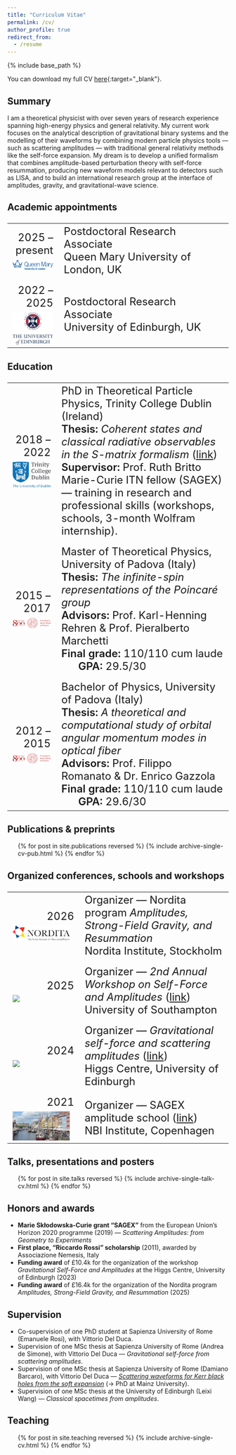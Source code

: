 ```yaml
---
title: "Curriculum Vitae"
permalink: /cv/
author_profile: true
redirect_from:
  - /resume
---
```


{% include base_path %}

You can download my full CV [here](/files/cv_Riccardo_Gonzo.pdf){:target="_blank"}<!--_-->.

## Summary
I am a theoretical physicist with over seven years of research experience spanning high-energy physics and general relativity. My current work focuses on the analytical description of gravitational binary systems and the modelling of their waveforms by combining modern particle physics tools — such as scattering amplitudes — with traditional general relativity methods like the self-force expansion.
My dream is to develop a unified formalism that combines amplitude-based perturbation theory with self-force resummation, producing new waveform models relevant to detectors such as LISA, and to build an international research group at the interface of amplitudes, gravity, and gravitational-wave science.


## Academic appointments
<font size="5">
<table>
<tr>
  <td width="22%"><div align="right">2025&nbsp;–&nbsp;present<br>
    <img src='/images/qmul_logo.png' style="padding-top:7px;display:block;margin-right:10px;" width="130"></div>
  </td>
  <td width="80%">Postdoctoral Research Associate<br>
    Queen Mary University of London, UK
  </td>
</tr>

<tr><td></td></tr>

<tr>
  <td width="22%"><div align="right">2022&nbsp;–&nbsp;2025<br>
    <img src='/images/edinburgh_logo.png' style="padding-top:7px;display:block;margin-right:10px;" width="130"></div>
  </td>
  <td width="80%">Postdoctoral Research Associate<br>
    University of Edinburgh, UK
  </td>
</tr>
</table>
</font>


## Education
<font size="5">
<table>
<tr>
  <td width="22%"><div align="right">2018&nbsp;–&nbsp;2022<br>
    <img src='/images/tcd_logo.png' style="padding-top:7px;display:block;margin-right:10px;" width="130"></div>
  </td>
  <td width="80%">PhD in Theoretical Particle Physics, Trinity College Dublin (Ireland)<br>
    <span style="font-weight:600">Thesis:</span> <i>Coherent states and classical radiative observables in the S-matrix formalism</i> (<a href="http://www.tara.tcd.ie/handle/2262/98491" target="_blank">link</a>)<br>
    <span style="font-weight:600">Supervisor:</span> Prof. Ruth Britto<br>
    Marie-Curie ITN fellow (SAGEX) — training in research and professional skills (workshops, schools, 3-month Wolfram internship).
  </td>
</tr>

<tr><td></td></tr>
<tr>
  <td width="22%"><div align="right">2015&nbsp;–&nbsp;2017<br>
    <img src='/images/padova_logo.png' style="padding-top:7px;display:block;margin-right:10px;" width="130"></div>
  </td>
  <td width="80%">Master of Theoretical Physics, University of Padova (Italy)<br>
    <span style="font-weight:600">Thesis:</span> <i>The infinite-spin representations of the Poincar&eacute; group</i><br>
    <span style="font-weight:600">Advisors:</span> Prof. Karl-Henning Rehren &amp; Prof. Pieralberto Marchetti<br>
    <span style="font-weight:600">Final grade:</span> 110/110 cum laude &nbsp; &nbsp; &nbsp;
    <span style="font-weight:600">GPA:</span> 29.5/30
  </td>
</tr>

<tr><td></td></tr>

<tr>
  <td width="22%"><div align="right">2012&nbsp;–&nbsp;2015<br>
    <img src='/images/padova_logo.png' style="padding-top:7px;display:block;margin-right:10px;" width="130"></div>
  </td>
  <td width="80%">Bachelor of Physics, University of Padova (Italy)<br>
    <span style="font-weight:600">Thesis:</span> <i>A theoretical and computational study of orbital angular momentum modes in optical fiber</i><br>
    <span style="font-weight:600">Advisors:</span> Prof. Filippo Romanato &amp; Dr. Enrico Gazzola<br>
    <span style="font-weight:600">Final grade:</span> 110/110 cum laude &nbsp; &nbsp; &nbsp;
    <span style="font-weight:600">GPA:</span> 29.6/30
  </td>
</tr>
</table>
</font>

<!---
## Funding
<font size="5">
<table>
  <tr>
    <td width="22%"><div align="right">Jan 2023 - Nov 2023<br>
		<img src="/images/logo_800anni.png" style="padding-top: 4px;display: block;margin-right:7px;" width="150"></div></td>
    <td width="80%">
	  <span style="font-weight:600">Research grant, Department of Mathematics, University of Padova</span><br>
    <span style="font-weight:600">Project: </span><i>Mathematical models for complex living systems: critical emergent phenomena from network interaction and optimization</i><br>
    <span style="font-weight:600">Amount: </span> € 23,889.84 <br>
   </td>
  </tr>
<td></td>
  <tr>
    <td width="22%"><div align="right">Oct 2019 - Dec 2022<br>
		<img src="/images/logo_800anni.png" style="padding-top: 4px;display: block;margin-right:7px;" width="150"></div></td>
    <td width="80%">
	  <span style="font-weight:600">Doctoral fellowship, University of Padova</span><br>
    <span style="font-weight:600">Amount: </span> ≈ € 70,000.00 <br>
   </td>
  </tr>
</table>
</font>
-->

## Publications & preprints
  <ul>{% for post in site.publications reversed %}
    {% include archive-single-cv-pub.html %}
  {% endfor %}</ul>


## Organized conferences, schools and workshops

<font size="5">
<table>
<tr>
  <td width="22%"><div align="right">2026<br>
    <img src='/images/nordita_logo.png' style="padding-top:7px;display:block;margin-right:10px;" width="130"></div>
  </td>
  <td width="80%">Organizer — Nordita program <i>Amplitudes, Strong-Field Gravity, and Resummation</i><br>
    Nordita Institute, Stockholm
  </td>
</tr>

<tr><td></td></tr>

<tr>
  <td width="22%"><div align="right">2025<br>
    <img src='/images/SFmeetsAmpl2.png' style="padding-top:7px;display:block;margin-right:10px;" width="130"></div>
  </td>
  <td width="80%">Organizer — <i>2nd Annual Workshop on Self-Force and Amplitudes</i> (<a href="https://indico.cern.ch/event/1485758/" target="_blank">link</a>)<br>
    University of Southampton
  </td>
</tr>

<tr><td></td></tr>

<tr>
  <td width="22%"><div align="right">2024<br>
    <img src='/images/SFmeetsAmpl1.png' style="padding-top:7px;display:block;margin-right:10px;" width="130"></div>
  </td>
  <td width="80%">Organizer — <i>Gravitational self-force and scattering amplitudes</i> (<a href="https://higgs.ph.ed.ac.uk/workshops/gravitational-self-force-and-scattering-amplitudes/" target="_blank">link</a>)<br>
    Higgs Centre, University of Edinburgh
  </td>
</tr>

<tr><td></td></tr>

<tr>
  <td width="22%"><div align="right">2021<br>
    <img src='/images/SAGEX_school.JPG' style="padding-top:7px;display:block;margin-right:10px;" width="130"></div>
  </td>
  <td width="80%">Organizer — SAGEX amplitude school (<a href="https://indico.nbi.ku.dk/event/1530/" target="_blank">link</a>)<br>
    NBI Institute, Copenhagen
  </td>
</tr>
</table>
</font>


## Talks, presentations and posters
  <ul>{% for post in site.talks reversed %}
    {% include archive-single-talk-cv.html %}
  {% endfor %}</ul>

## Honors and awards
* **Marie Skłodowska-Curie grant “SAGEX”** from the European Union’s Horizon 2020 programme (2019) — *Scattering Amplitudes: from Geometry to Experiments*  
* **First place, “Riccardo Rossi” scholarship** (2011), awarded by Associazione Nemesis, Italy  
* **Funding award** of £10.4k for the organization of the workshop *Gravitational Self-Force and Amplitudes* at the Higgs Centre, University of Edinburgh (2023)  
* **Funding award** of £16.4k for the organization of the Nordita program *Amplitudes, Strong-Field Gravity, and Resummation* (2025)  

## Supervision
* Co-supervision of one PhD student at Sapienza University of Rome (Emanuele Rosi), with Vittorio Del Duca.
* Supervision of one MSc thesis at Sapienza University of Rome (Andrea de Simone), with Vittorio Del Duca — *Gravitational self-force from scattering amplitudes*.
* Supervision of one MSc thesis at Sapienza University of Rome (Damiano Barcaro), with Vittorio Del Duca — *[Scattering waveforms for Kerr black holes from the soft expansion](https://arxiv.org/abs/2411.18632)* (→ PhD at Mainz University).
* Supervision of one MSc thesis at the University of Edinburgh (Leixi Wang) — *Classical spacetimes from amplitudes*.

## Teaching
  <ul>{% for post in site.teaching reversed %}
    {% include archive-single-cv.html %}
  {% endfor %}</ul>
